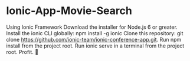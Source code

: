 # Ionic-App-Movie-Search
Using Ionic Framework
Download the installer for Node.js 6 or greater.
Install the ionic CLI globally: npm install -g ionic
Clone this repository: git clone https://github.com/ionic-team/ionic-conference-app.git.
Run npm install from the project root.
Run ionic serve in a terminal from the project root.
Profit. 🎉
